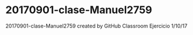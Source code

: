 # 20170901-clase-Manuel2759
20170901-clase-Manuel2759 created by GitHub Classroom
Ejercicio 1/10/17
